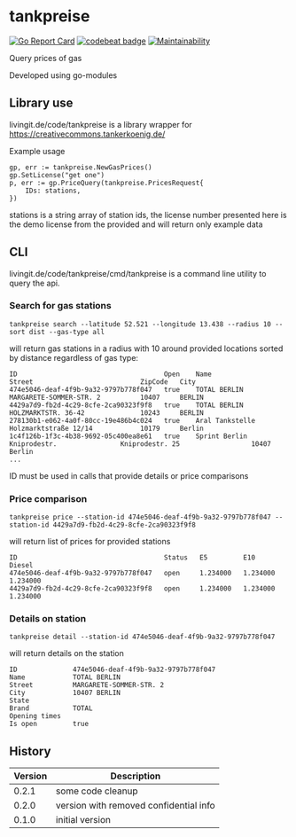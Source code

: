 # tankpreise

[![Go Report Card](https://goreportcard.com/badge/github.com/sascha-andres/tankpreise)](https://goreportcard.com/report/github.com/sascha-andres/tankpreise) [![codebeat badge](https://codebeat.co/badges/6858bbb0-52de-49ab-abc5-91bb6f58ccc5)](https://codebeat.co/projects/github-com-sascha-andres-tankpreise-master) [![Maintainability](https://api.codeclimate.com/v1/badges/05448cf6c7b102d9e545/maintainability)](https://codeclimate.com/github/sascha-andres/tankpreise/maintainability)

Query prices of gas

Developed using go-modules

## Library use

livingit.de/code/tankpreise is a library wrapper for https://creativecommons.tankerkoenig.de/

Example usage

    gp, err := tankpreise.NewGasPrices()
    gp.SetLicense("get one")
    p, err := gp.PriceQuery(tankpreise.PricesRequest{
        IDs: stations,
    })

stations is a string array of station ids, the license number presented here is the demo license from the provided and will return only example data

## CLI

livingit.de/code/tankpreise/cmd/tankpreise is a command line utility to query the api.

### Search for gas stations

    tankpreise search --latitude 52.521 --longitude 13.438 --radius 10 --sort dist --gas-type all 

will return gas stations in a radius with 10 around provided locations sorted by distance regardless of gas type:

    ID                                     Open    Name                                      Street                           ZipCode   City
    474e5046-deaf-4f9b-9a32-9797b778f047   true    TOTAL BERLIN                              MARGARETE-SOMMER-STR. 2          10407     BERLIN
    4429a7d9-fb2d-4c29-8cfe-2ca90323f9f8   true    TOTAL BERLIN                              HOLZMARKTSTR. 36-42              10243     BERLIN
    278130b1-e062-4a0f-80cc-19e486b4c024   true    Aral Tankstelle                           Holzmarktstraße 12/14            10179     Berlin
    1c4f126b-1f3c-4b38-9692-05c400ea8e61   true    Sprint Berlin Kniprodestr.                Kniprodestr. 25                  10407     Berlin
    ...

ID must be used in calls that provide details or price comparisons

### Price comparison

    tankpreise price --station-id 474e5046-deaf-4f9b-9a32-9797b778f047 --station-id 4429a7d9-fb2d-4c29-8cfe-2ca90323f9f8

will return list of prices for provided stations

    ID                                     Status   E5         E10        Diesel
    474e5046-deaf-4f9b-9a32-9797b778f047   open     1.234000   1.234000   1.234000
    4429a7d9-fb2d-4c29-8cfe-2ca90323f9f8   open     1.234000   1.234000   1.234000

### Details on station

    tankpreise detail --station-id 474e5046-deaf-4f9b-9a32-9797b778f047

will return details on the station

    ID              474e5046-deaf-4f9b-9a32-9797b778f047
    Name            TOTAL BERLIN
    Street          MARGARETE-SOMMER-STR. 2
    City            10407 BERLIN
    State
    Brand           TOTAL
    Opening times
    Is open         true

## History

|Version|Description|
|---|---|
|0.2.1|some code cleanup|
|0.2.0|version with removed confidential info|
|0.1.0|initial version|
